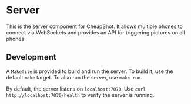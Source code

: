 # Server

This is the server component for CheapShot.
It allows multiple phones to connect via WebSockets and provides an API for triggering pictures on all phones

## Development

A `Makefile` is provided to build and run the server. To build it, use the default `make` target.
To also run the server, use `make run`.

By default, the server listens on `localhost:7070`. Use `curl http://localhost:7070/health` to verify the server is running.
